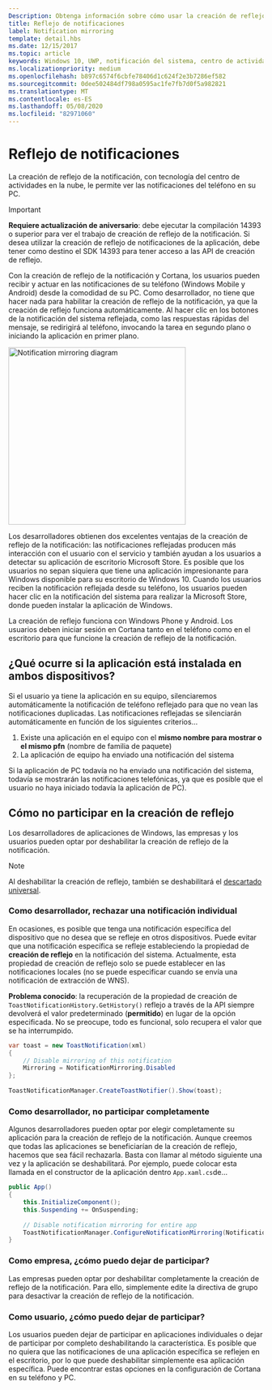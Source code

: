 ```yaml
---
Description: Obtenga información sobre cómo usar la creación de reflejo de la notificación en las notificaciones del sistema.
title: Reflejo de notificaciones
label: Notification mirroring
template: detail.hbs
ms.date: 12/15/2017
ms.topic: article
keywords: Windows 10, UWP, notificación del sistema, centro de actividades en la nube, creación de reflejo de notificaciones, notificación, dispositivo cruzado
ms.localizationpriority: medium
ms.openlocfilehash: b897c6574f6cbfe78406d1c624f2e3b7286ef582
ms.sourcegitcommit: 0dee502484df798a0595ac1fe7fb7d0f5a982821
ms.translationtype: MT
ms.contentlocale: es-ES
ms.lasthandoff: 05/08/2020
ms.locfileid: "82971060"
---
```

# <a name="notification-mirroring"></a>Reflejo de notificaciones

La creación de reflejo de la notificación, con tecnología del centro de actividades en la nube, le permite ver las notificaciones del teléfono en su PC.

> [!IMPORTANT]
> **Requiere actualización de aniversario**: debe ejecutar la compilación 14393 o superior para ver el trabajo de creación de reflejo de la notificación. Si desea utilizar la creación de reflejo de notificaciones de la aplicación, debe tener como destino el SDK 14393 para tener acceso a las API de creación de reflejo.

Con la creación de reflejo de la notificación y Cortana, los usuarios pueden recibir y actuar en las notificaciones de su teléfono (Windows Mobile y Android) desde la comodidad de su PC. Como desarrollador, no tiene que hacer nada para habilitar la creación de reflejo de la notificación, ya que la creación de reflejo funciona automáticamente. Al hacer clic en los botones de la notificación del sistema reflejada, como las respuestas rápidas del mensaje, se redirigirá al teléfono, invocando la tarea en segundo plano o iniciando la aplicación en primer plano.

<img alt="Notification mirroring diagram" src="images/toast-mirroring.gif" width="350"/>

Los desarrolladores obtienen dos excelentes ventajas de la creación de reflejo de la notificación: las notificaciones reflejadas producen más interacción con el usuario con el servicio y también ayudan a los usuarios a detectar su aplicación de escritorio Microsoft Store. Es posible que los usuarios no sepan siquiera que tiene una aplicación impresionante para Windows disponible para su escritorio de Windows 10. Cuando los usuarios reciben la notificación reflejada desde su teléfono, los usuarios pueden hacer clic en la notificación del sistema para realizar la Microsoft Store, donde pueden instalar la aplicación de Windows.

La creación de reflejo funciona con Windows Phone y Android. Los usuarios deben iniciar sesión en Cortana tanto en el teléfono como en el escritorio para que funcione la creación de reflejo de la notificación.


## <a name="what-if-the-app-is-installed-on-both-devices"></a>¿Qué ocurre si la aplicación está instalada en ambos dispositivos?

Si el usuario ya tiene la aplicación en su equipo, silenciaremos automáticamente la notificación de teléfono reflejado para que no vean las notificaciones duplicadas. Las notificaciones reflejadas se silenciarán automáticamente en función de los siguientes criterios...

1. Existe una aplicación en el equipo con el **mismo nombre para mostrar o el mismo pfn** (nombre de familia de paquete)
2. La aplicación de equipo ha enviado una notificación del sistema

Si la aplicación de PC todavía no ha enviado una notificación del sistema, todavía se mostrarán las notificaciones telefónicas, ya que es posible que el usuario no haya iniciado todavía la aplicación de PC).


## <a name="how-to-opt-out-of-mirroring"></a>Cómo no participar en la creación de reflejo

Los desarrolladores de aplicaciones de Windows, las empresas y los usuarios pueden optar por deshabilitar la creación de reflejo de la notificación.

> [!NOTE]
> Al deshabilitar la creación de reflejo, también se deshabilitará el [descartado universal](universal-dismiss.md).


### <a name="as-a-developer-opt-out-an-individual-notification"></a>Como desarrollador, rechazar una notificación individual

En ocasiones, es posible que tenga una notificación específica del dispositivo que no desea que se refleje en otros dispositivos. Puede evitar que una notificación específica se refleje estableciendo la propiedad de **creación de reflejo** en la notificación del sistema. Actualmente, esta propiedad de creación de reflejo solo se puede establecer en las notificaciones locales (no se puede especificar cuando se envía una notificación de extracción de WNS).

**Problema conocido**: la recuperación de la propiedad de creación de `ToastNotificationHistory.GetHistory()` reflejo a través de la API siempre devolverá el valor predeterminado (**permitido**) en lugar de la opción especificada. No se preocupe, todo es funcional, solo recupera el valor que se ha interrumpido.

```csharp
var toast = new ToastNotification(xml)
{
    // Disable mirroring of this notification
    Mirroring = NotificationMirroring.Disabled
};
  
ToastNotificationManager.CreateToastNotifier().Show(toast);
```


### <a name="as-a-developer-opt-out-completely"></a>Como desarrollador, no participar completamente

Algunos desarrolladores pueden optar por elegir completamente su aplicación para la creación de reflejo de la notificación. Aunque creemos que todas las aplicaciones se beneficiarían de la creación de reflejo, hacemos que sea fácil rechazarla. Basta con llamar al método siguiente una vez y la aplicación se deshabilitará. Por ejemplo, puede colocar esta llamada en el constructor de la aplicación dentro `App.xaml.cs`de...

```csharp
public App()
{
    this.InitializeComponent();
    this.Suspending += OnSuspending;
 
    // Disable notification mirroring for entire app
    ToastNotificationManager.ConfigureNotificationMirroring(NotificationMirroring.Disabled);
}
```


### <a name="as-an-enterprise-how-do-i-opt-out"></a>Como empresa, ¿cómo puedo dejar de participar?

Las empresas pueden optar por deshabilitar completamente la creación de reflejo de la notificación. Para ello, simplemente edite la directiva de grupo para desactivar la creación de reflejo de la notificación.


### <a name="as-a-user-how-do-i-opt-out"></a>Como usuario, ¿cómo puedo dejar de participar?

Los usuarios pueden dejar de participar en aplicaciones individuales o dejar de participar por completo deshabilitando la característica. Es posible que no quiera que las notificaciones de una aplicación específica se reflejen en el escritorio, por lo que puede deshabilitar simplemente esa aplicación específica. Puede encontrar estas opciones en la configuración de Cortana en su teléfono y PC.
